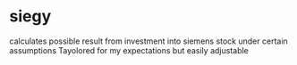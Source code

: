 # siegy
calculates possible result from investment into siemens stock under certain assumptions
Tayolored for my expectations but easily adjustable
